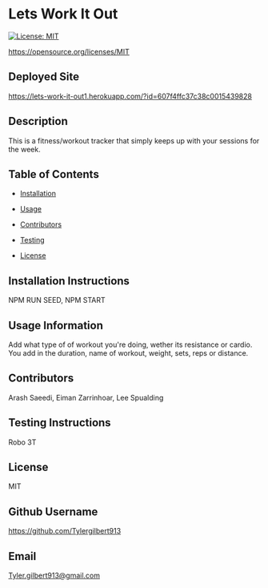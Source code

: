 
    
# Lets Work It Out
    
[![License: MIT](https://img.shields.io/badge/License-MIT-yellow.svg)](https://opensource.org/licenses/MIT)

https://opensource.org/licenses/MIT

## Deployed Site

https://lets-work-it-out1.herokuapp.com/?id=607f4ffc37c38c0015439828
    
## Description 
    
This is a fitness/workout tracker that simply keeps up with your sessions for the week.
    
## Table of Contents
    
* [Installation](#installation)
    
* [Usage](#usage)
    
* [Contributors](#contributing)
    
* [Testing](#test)
    
* [License](#license)
    
## Installation Instructions
    
NPM RUN SEED, NPM START
    
## Usage Information 
    
Add what type of of workout you're doing, wether its resistance or cardio. You add in the duration, name of workout, weight, sets, reps or distance.
    
## Contributors 
    
Arash Saeedi, Eiman Zarrinhoar, Lee Spualding
    
## Testing Instructions 
    
Robo 3T
    
## License
    
MIT
    
## Github Username
    
https://github.com/Tylergilbert913
    
## Email
    
Tyler.gilbert913@gmail.com
    